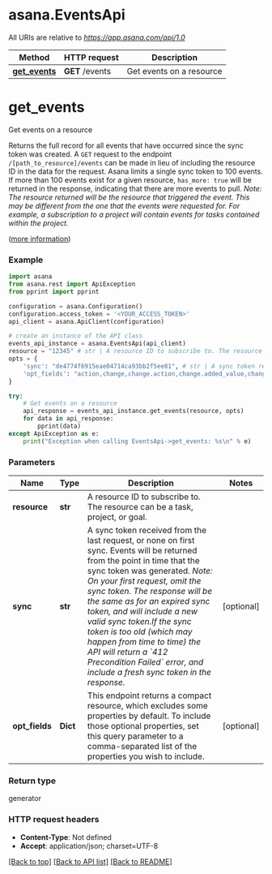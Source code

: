 # asana.EventsApi

All URIs are relative to *https://app.asana.com/api/1.0*

Method | HTTP request | Description
------------- | ------------- | -------------
[**get_events**](EventsApi.md#get_events) | **GET** /events | Get events on a resource

# **get_events**

Get events on a resource

Returns the full record for all events that have occurred since the sync token was created.  A `GET` request to the endpoint `/[path_to_resource]/events` can be made in lieu of including the resource ID in the data for the request.  Asana limits a single sync token to 100 events. If more than 100 events exist for a given resource, `has_more: true` will be returned in the response, indicating that there are more events to pull.  *Note: The resource returned will be the resource that triggered the event. This may be different from the one that the events were requested for. For example, a subscription to a project will contain events for tasks contained within the project.*

([more information](https://developers.asana.com/reference/getevents))

### Example
```python
import asana
from asana.rest import ApiException
from pprint import pprint

configuration = asana.Configuration()
configuration.access_token = '<YOUR_ACCESS_TOKEN>'
api_client = asana.ApiClient(configuration)

# create an instance of the API class
events_api_instance = asana.EventsApi(api_client)
resource = "12345" # str | A resource ID to subscribe to. The resource can be a task, project, or goal.
opts = {
    'sync': "de4774f6915eae04714ca93bb2f5ee81", # str | A sync token received from the last request, or none on first sync. Events will be returned from the point in time that the sync token was generated. *Note: On your first request, omit the sync token. The response will be the same as for an expired sync token, and will include a new valid sync token.If the sync token is too old (which may happen from time to time) the API will return a `412 Precondition Failed` error, and include a fresh sync token in the response.*
    'opt_fields': "action,change,change.action,change.added_value,change.field,change.new_value,change.removed_value,created_at,parent,parent.name,resource,resource.name,type,user,user.name", # list[str] | This endpoint returns a compact resource, which excludes some properties by default. To include those optional properties, set this query parameter to a comma-separated list of the properties you wish to include.
}

try:
    # Get events on a resource
    api_response = events_api_instance.get_events(resource, opts)
    for data in api_response:
        pprint(data)
except ApiException as e:
    print("Exception when calling EventsApi->get_events: %s\n" % e)
```

### Parameters

Name | Type | Description  | Notes
------------- | ------------- | ------------- | -------------
 **resource** | **str**| A resource ID to subscribe to. The resource can be a task, project, or goal. | 
 **sync** | **str**| A sync token received from the last request, or none on first sync. Events will be returned from the point in time that the sync token was generated. *Note: On your first request, omit the sync token. The response will be the same as for an expired sync token, and will include a new valid sync token.If the sync token is too old (which may happen from time to time) the API will return a &#x60;412 Precondition Failed&#x60; error, and include a fresh sync token in the response.* | [optional] 
 **opt_fields** | **Dict**| This endpoint returns a compact resource, which excludes some properties by default. To include those optional properties, set this query parameter to a comma-separated list of the properties you wish to include. | [optional] 

### Return type

generator

### HTTP request headers

 - **Content-Type**: Not defined
 - **Accept**: application/json; charset=UTF-8

[[Back to top]](#) [[Back to API list]](../README.md#documentation-for-api-endpoints) [[Back to README]](../README.md)

